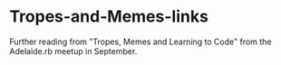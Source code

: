 # Tropes-and-Memes-links
Further reading from "Tropes, Memes and Learning to Code" from the Adelaide.rb meetup in September.

